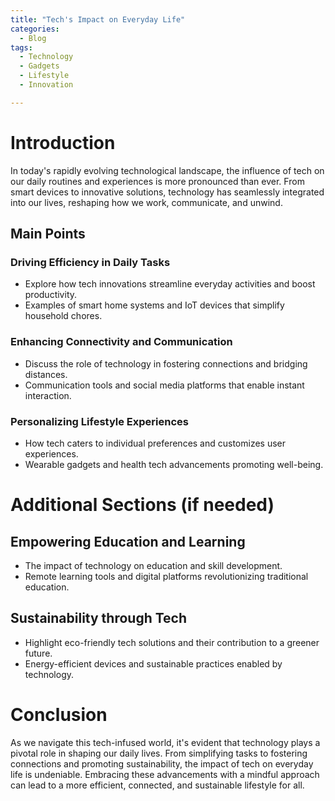 ```yaml
---
title: "Tech's Impact on Everyday Life"
categories:
  - Blog
tags:
  - Technology
  - Gadgets
  - Lifestyle
  - Innovation

---
```


# Introduction
In today's rapidly evolving technological landscape, the influence of tech on our daily routines and experiences is more pronounced than ever. From smart devices to innovative solutions, technology has seamlessly integrated into our lives, reshaping how we work, communicate, and unwind.

## Main Points
### Driving Efficiency in Daily Tasks
- Explore how tech innovations streamline everyday activities and boost productivity.
- Examples of smart home systems and IoT devices that simplify household chores.

### Enhancing Connectivity and Communication
- Discuss the role of technology in fostering connections and bridging distances.
- Communication tools and social media platforms that enable instant interaction.

### Personalizing Lifestyle Experiences
- How tech caters to individual preferences and customizes user experiences.
- Wearable gadgets and health tech advancements promoting well-being.

# Additional Sections (if needed)
## Empowering Education and Learning
- The impact of technology on education and skill development.
- Remote learning tools and digital platforms revolutionizing traditional education.

## Sustainability through Tech
- Highlight eco-friendly tech solutions and their contribution to a greener future.
- Energy-efficient devices and sustainable practices enabled by technology.

# Conclusion
As we navigate this tech-infused world, it's evident that technology plays a pivotal role in shaping our daily lives. From simplifying tasks to fostering connections and promoting sustainability, the impact of tech on everyday life is undeniable. Embracing these advancements with a mindful approach can lead to a more efficient, connected, and sustainable lifestyle for all.